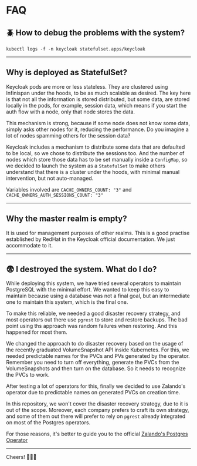 # FAQ

## 🪲 How to debug the problems with the system?

```console
kubectl logs -f -n keycloak statefulset.apps/keycloak
```

---

## Why is deployed as StatefulSet?

Keycloak pods are more or less stateless. They are clustered using Infinispan under the hoods, to be as much scalable
as desired. The key here is that not all the information is stored distributed, but some data, are stored locally in the pods,
for example, session data, which means if you start the auth flow with a node, only that node stores the data.

This mechanism is strong, because if some node does not know some data, simply asks other nodes for it, reducing the
performance. Do you imagine a lot of nodes spamming others for the session data?

Keycloak includes a mechanism to distribute some data that are defaulted to be local, so we chose to distribute the sessions
too. And the number of nodes which store those data has to be set manually inside a `ConfigMap`, so we decided to launch
the system as a `StatefulSet` to make others understand that there is a cluster under the hoods, with minimal manual
intervention, but not auto-managed.

Variables involved are `CACHE_OWNERS_COUNT: "3"` and `CACHE_OWNERS_AUTH_SESSIONS_COUNT: "3"`

---

## Why the master realm is empty?

It is used for management purposes of other realms. This is a good practise established by RedHat in the Keycloak
official documentation. We just accommodate to it.

---

## 😨 I destroyed the system. What do I do?

While deploying this system, we have tried several operators to maintain PostgreSQL with the minimal effort. We wanted
to keep this easy to maintain because using a database was not a final goal, but an intermediate one to maintain this system,
which is the final one.

To make this reliable, we needed a good disaster recovery strategy, and most operators out there use `pgrest` to store
and restore backups. The bad point using ths approach was random failures when restoring. And this happened for most them.

We changed the approach to do disaster recovery based on the usage of the recently graduated VolumeSnapshot API inside
Kubernetes. For this, we needed predictable names for the PVCs and PVs generated by the operator. Remember you need to
turn off everything, generate the PVCs from the VolumeSnapshots and then turn on the database. So it needs to recognize
the PVCs to work.

After testing a lot of operators for this, finally we decided to use Zalando's operator due to predictable names on
generated PVCs on creation time.

In this repository, we won't cover the disaster recovery strategy, due to it is out of the scope. Moreover, each
company prefers to craft its own strategy, and some of them out there will prefer to rely on `pgrest` already integrated
on most of the Postgres operators.

For those reasons, it's better to guide you to the official
[Zalando's Postgres Operator](https://postgres-operator.readthedocs.io/en/latest/administrator/#wal-archiving-and-physical-basebackups)

---

Cheers! 🍻🍻🍻
